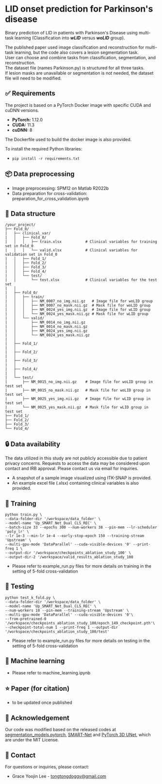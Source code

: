 # LID onset prediction for Parkinson's disease
Binary prediction of LID in patients with Parkinson's Disease using multi-task learning
(Classification into ***wLID*** versus ***woLID*** group).

The published paper used image classification and reconstruction for multi-task learning, but the code also covers a lesion segmentation task.  
User can choose and combine tasks from classification, segmentation, and reconstruction.  
The dataset file (names Parkinson.py) is structured for all three tasks.  
If lesion masks are unavailable or segmentation is not needed, the dataset file will need to be modified.

## ✅ Requirements
The project is based on a PyTorch Docker image with specific CUDA and cuDNN versions.

- **PyTorch:** 1.12.0  
- **CUDA:** 11.3  
- **cuDNN:** 8

The Dockerfile used to build the docker image is also provided.

To install the required Python libraries:  
- ```pip install -r requirements.txt```

## 📦 Data preprocessing
- Image preprocessing: SPM12 on Matlab R2022b  
- Data preparation for cross-validation: preparation_for_cross_validation.ipynb

## 📂 Data structure
    /your_project/
    ├── Fold_0/
    |   ├── clinical_var/
    |   │   ├── Fold_0/
    |   │   │   ├── train.xlsx           # Clinical variables for training set in Fold_0
    |   │   │   └── valid.xlsx           # Clinical variables for validation set in Fold_0
    |   │   ├── Fold_1/
    |   │   ├── Fold_2/
    |   │   ├── Fold_3/
    |   │   ├── Fold_4/
    |   │   └── test/
    |   │       └── test.xlsx            # Clinical variables for the test set
    |   │
    |   ├── Fold_0/
    |   │   ├── train/
    |   │   │   ├── NM_0007_no_img.nii.gz   # Image file for woLID group
    |   │   │   ├── NM_0007_no_mask.nii.gz  # Mask file for woLID group
    |   │   │   ├── NM_0024_yes_img.nii.gz  # Image file for wLID group
    |   │   │   └── NM_0024_yes_mask.nii.gz # Mask file for wLID group
    |   │   └── valid/
    |   │       ├── NM_0014_no_img.nii.gz
    |   │       ├── NM_0014_no_mask.nii.gz
    |   │       ├── NM_0024_yes_img.nii.gz
    |   │       └── NM_0024_yes_mask.nii.gz
    |   │
    |   ├── Fold_1/
    |   │
    |   ├── Fold_2/
    |   │
    |   ├── Fold_3/
    |   │
    |   ├── Fold_4/
    |   │
    |   └── test/
    |       ├── NM_0015_no_img.nii.gz    # Image file for woLID group in test set
    |       ├── NM_0015_no_mask.nii.gz   # Mask file for woLID group in test set
    |       ├── NM_0025_yes_img.nii.gz   # Image file for wLID group in test set
    |       └── NM_0025_yes_mask.nii.gz  # Mask file for wLID group in test set
    ├── Fold_1/
    ├── Fold_2/
    ├── Fold_3/
    └── Fold_4/



## 🔒 Data availability
The data utilized in this study are not publicly accessible due to patient privacy concerns. 
Requests to access the data may be considered upon contact and IRB approval. Please contact us via email for inquiries.

- A snapshot of a sample image visualized using ITK-SNAP is provided.  
- An example excel file (.xlsx) containing clinical variables is also provided.  

## 🚀 Training
    python train.py \
    --data-folder-dir '/workspace/data_folder' \
    --model-name 'Up_SMART_Net_Dual_CLS_REC' \
    --batch-size 33 --epochs 300 --num-workers 38 --pin-mem --lr-scheduler 'poly_lr' \
    --lr 1e-3 --min-lr 1e-4 --early-stop-epoch 150 --training-stream 'Upstream' \
    --multi-gpu-mode 'DataParallel' --cuda-visible-devices '0' --print-freq 1 \
    --output-dir '/workspace/checkpoints_ablation_study_100' \
    --output-dir-2 '/workspace/valid_results_ablation_study_100
- Please refer to example_run.py files for more details on training in the setting of 5-fold cross-validation

## 🧪 Testing
    python test_k_fold.py \
    --data-folder-dir '/workspace/data_folder' \
    --model-name 'Up_SMART_Net_Dual_CLS_REC' \ 
    --num-workers 10 --pin-mem --training-stream 'Upstream' \
    --multi-gpu-mode 'DataParallel' --cuda-visible-devices '0'\
    --from-pretrained-0 '/workspace/checkpoints_ablation_study_100/epoch_149_checkpoint.pth'\
    --checkpoint-total-num 1 --print-freq 1 --output-dir '/workspace/checkpoints_ablation_study_100/test'
- Please refer to example_run.py files for more details on testing in the setting of 5-fold cross-validation

## 🤖 Machine learning
- Please refer to machine_learning.ipynb

## ⭐ Paper (for citation)
- to be updated once published

## 🙏 Acknowledgement
Our code was modified based on the released codes at [segmentation_models.pytorch](https://github.com/qubvel-org/segmentation_models.pytorch), [SMART-Net](https://github.com/mi2rl/SMART-Net) and [PyTorch 3D UNet](https://github.com/wolny/pytorch-3dunet), which are under the MIT License.

## 📧 Contact
For questions or inquiries, please contact:
- Grace Yoojin Lee - tongtongdoggy@gmail.com

